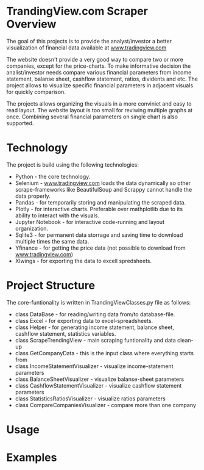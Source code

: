 # TrandingView.com Scraper Overview

The goal of this projects is to provide the analyst/investor a better visualization of financial data available at www.tradingview.com

The website doesn't provide a very good way to compare two or more companies, except for the price-charts. To make informative decision the analist/investor needs compare various financial parameters from income statement, balanse sheet, cashflow statement, ratios, dividents and etc. The project allows to visualize specific financial parameters in adjacent visuals for quickly comparison.

The projects allows organizing the visuals in a more conviniet and easy to read layout. The website layout is too small for reviwing multiple graphs at once. Combining several financial parameters on single chart is also supported.

# Technology 
The project is build using the following technologies:
 - Python - the core technology.
 - Selenium - www.tradingview.com loads the data dynamically so other scrape-frameworks like BeautifulSoup and Scrappy cannot handle the data properly.
 - Pandas - for temporarily storing and manipulating the scraped data.
 - Plotly - for interactive charts. Preferable over mathplotlib due to its ability to interact with the visuals.
 - Jupyter Notebook - for interactive code-running and layout organization.
 - Sqlite3 - for permanent data storrage and saving time to download multiple times the same data.
 - Yfinance - for getting the price data (not possible to download from www.tradingview.com)
 - Xlwings - for exporting the data to excell spredsheets.

# Project Structure

The core-funtionality is written in TrandingViewClasses.py file as follows:
- class DataBase - for reading/writing data from/to database-file.
- class Excel - for exporting data to excel-spreadsheets.
- class Helper - for generating income statement, balance sheet, cashflow statement, statistics variables.
- class ScrapeTrendingView - main scraping funtionality and data clean-up
- class GetCompanyData - this is the input class where everything starts from
- class IncomeStatementVisualizer - visualize income-statement parameters
- class BalanceSheetVisualizer - visualize balanse-sheet parameters
- class CashflowStatementVisualizer - visualize cashflow statement parameters
- class StatisticsRatiosVisualizer - visualize ratios parameters
- class CompareCompaniesVisualizer - compare more than one company


# Usage

# Examples
